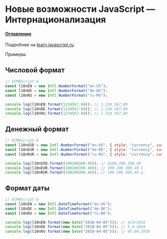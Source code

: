 # Новые возможности JavaScript — Интернационализация

#### [Оглавление](../../README.md)

Подробнее на [learn.javascript.ru](https://learn.javascript.ru/intl).

Примеры:

## Числовой формат

```javascript
// ECMAScript 6
const l10nEN = new Intl.NumberFormat("en-US");
const l10nDE = new Intl.NumberFormat("de-DE");
const l10nRU = new Intl.NumberFormat("ru-RU");

console.log(l10nEN.format(1234567.89)); // 1,234,567.89
console.log(l10nDE.format(1234567.89)); // 1.234.567,89
console.log(l10nRU.format(1234567.89)); // 1 234 567,89
```

## Денежный формат

```javascript
// ECMAScript 6
const l10nUSD = new Intl.NumberFormat("en-US", { style: "currency", currency: "USD" });
const l10nEUR = new Intl.NumberFormat("de-DE", { style: "currency", currency: "EUR" });
const l10nRUR = new Intl.NumberFormat("ru-RU", { style: "currency", currency: "RUR" });

console.log(l10nUSD.format(100200300.40)); // $100,200,300.40
console.log(l10nEUR.format(100200300.40)); // 100.200.300,40 €
console.log(l10nRUR.format(100200300.40)); // 100 200 300,40 р.
```

## Формат даты

```javascript
// ECMAScript 6
const l10nEN = new Intl.DateTimeFormat("en-US");
const l10nDE = new Intl.DateTimeFormat("de-DE");
const l10nRU = new Intl.DateTimeFormat("ru-RU");

console.log(l10nEN.format(new Date("2018-04-05"))); // 4/5/2018
console.log(l10nDE.format(new Date("2018-04-05"))); // 5.4.2018
console.log(l10nRU.format(new Date("2018-04-05"))); // 05.04.2018
```
